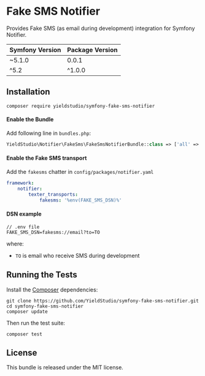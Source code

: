 Fake SMS Notifier
====================

Provides Fake SMS (as email during development) integration for Symfony Notifier.

| Symfony Version | Package Version |
|-----------------|-----------------|
| ~5.1.0          | 0.0.1           |
| ^5.2            | ^1.0.0          |

Installation
-----------

```
composer require yieldstudio/symfony-fake-sms-notifier
```

#### Enable the Bundle

Add following line in `bundles.php`:

```php
YieldStudio\Notifier\FakeSms\FakeSmsNotifierBundle::class => ['all' => true],
```

#### Enable the Fake SMS transport
  
Add the `fakesms` chatter in `config/packages/notifier.yaml`

````yaml
framework:
    notifier:
        texter_transports:
            fakesms: '%env(FAKE_SMS_DSN)%'
````


#### DSN example

```
// .env file
FAKE_SMS_DSN=fakesms://email?to=TO
```

where:
 - `TO` is email who receive SMS during development

Running the Tests
---------

Install the [Composer](http://getcomposer.org/) dependencies:

    git clone https://github.com/YieldStudio/symfony-fake-sms-notifier.git
    cd symfony-fake-sms-notifier
    composer update

Then run the test suite:

    composer test

## License

This bundle is released under the MIT license.
